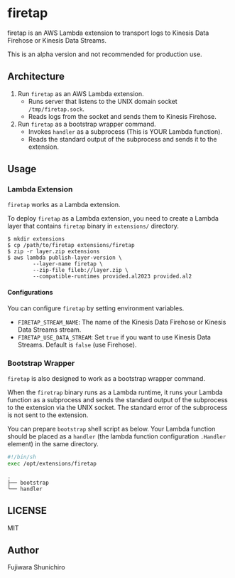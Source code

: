 # firetap

firetap is an AWS Lambda extension to transport logs to Kinesis Data Firehose or Kinesis Data Streams.

This is an alpha version and not recommended for production use.

## Architecture

1. Run `firetap` as an AWS Lambda extension.
   - Runs server that listens to the UNIX domain socket `/tmp/firetap.sock`.
   - Reads logs from the socket and sends them to Kinesis Firehose.
2. Run `firetap` as a bootstrap wrapper command.
   - Invokes `handler` as a subprocess (This is YOUR Lambda function).
   - Reads the standard output of the subprocess and sends it to the extension.

## Usage

### Lambda Extension

`firetap` works as a Lambda extension.

To deploy `firetap` as a Lambda extension, you need to create a Lambda layer that contains `firetap` binary in `extensions/` directory.

```console
$ mkdir extensions
$ cp /path/to/firetap extensions/firetap
$ zip -r layer.zip extensions
$ aws lambda publish-layer-version \
		--layer-name firetap \
		--zip-file fileb://layer.zip \
		--compatible-runtimes provided.al2023 provided.al2
```

#### Configurations

You can configure `firetap` by setting environment variables.

- `FIRETAP_STREAM_NAME`: The name of the Kinesis Data Firehose or Kinesis Data Streams stream.
- `FIRETAP_USE_DATA_STREAM`: Set `true` if you want to use Kinesis Data Streams. Default is `false` (use Firehose).

### Bootstrap Wrapper

`firetap` is also designed to work as a bootstrap wrapper command.

When the `firetrap` binary runs as a Lambda runtime, it runs your Lambda function as a subprocess and sends the standard output of the subprocess to the extension via the UNIX socket. The standard error of the subprocess is not sent to the extension.

You can prepare `bootstrap` shell script as below. Your Lambda function should be placed as a `handler` (the lambda function configuration `.Handler` element) in the same directory.

```sh
#!/bin/sh
exec /opt/extensions/firetap
```

```
.
├── bootstrap
└── handler
```

## LICENSE

MIT

## Author

Fujiwara Shunichiro
